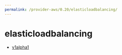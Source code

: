 ```yaml
---
permalink: /provider-aws/0.20/elasticloadbalancing/
---
```


# elasticloadbalancing



* [v1alpha1](v1alpha1/index.md)